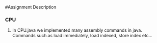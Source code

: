 #Assignment Description 

### CPU

1. In CPU.java we implemented many assembly commands in java. Commands such as load immediately, load indexed, store index etc...
